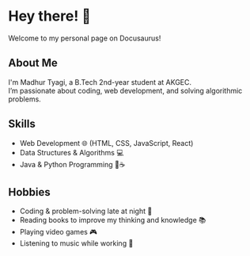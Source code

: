 # Hey there! 👋

Welcome to my personal page on Docusaurus!  

## About Me

I'm Madhur Tyagi, a B.Tech 2nd-year student at AKGEC.  
I’m passionate about coding, web development, and solving algorithmic problems.  

## Skills

- Web Development 🌐 (HTML, CSS, JavaScript, React)  
- Data Structures & Algorithms 💻  
- Java & Python Programming 🐍☕  

## Hobbies

- Coding & problem-solving late at night 🌙  
- Reading books to improve my thinking and knowledge 📚  
- Playing video games 🎮  
- Listening to music while working 🎵  



